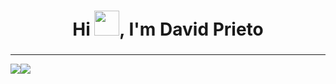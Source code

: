 <h1 align="center" font-size="100px">Hi <img src="https://media.giphy.com/media/hvRJCLFzcasrR4ia7z/giphy.gif" width="40;">, I'm David Prieto</h1>
<h3 align="center"></h3>
<hr>
<img src="https://github-readme-stats.vercel.app/api/top-langs/?username=davidsprieto&theme=tokyonight" style="display:inline-flex;"><img src="https://github-readme-stats.vercel.app/api?username=davidsprieto&theme=tokyonight">
